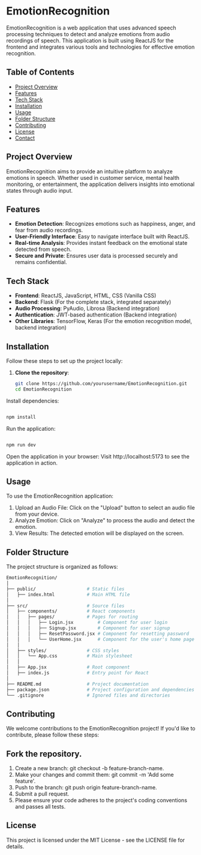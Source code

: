 # EmotionRecognition

EmotionRecognition is a web application that uses advanced speech processing techniques to detect and analyze emotions from audio recordings of speech. This application is built using ReactJS for the frontend and integrates various tools and technologies for effective emotion recognition.

## Table of Contents

- [Project Overview](#project-overview)
- [Features](#features)
- [Tech Stack](#tech-stack)
- [Installation](#installation)
- [Usage](#usage)
- [Folder Structure](#folder-structure)
- [Contributing](#contributing)
- [License](#license)
- [Contact](#contact)

## Project Overview

EmotionRecognition aims to provide an intuitive platform to analyze emotions in speech. Whether used in customer service, mental health monitoring, or entertainment, the application delivers insights into emotional states through audio input.

## Features

- **Emotion Detection**: Recognizes emotions such as happiness, anger, and fear from audio recordings.
- **User-Friendly Interface**: Easy to navigate interface built with ReactJS.
- **Real-time Analysis**: Provides instant feedback on the emotional state detected from speech.
- **Secure and Private**: Ensures user data is processed securely and remains confidential.

## Tech Stack

- **Frontend**: ReactJS, JavaScript, HTML, CSS (Vanilla CSS)
- **Backend**: Flask (For the complete stack, integrated separately)
- **Audio Processing**: PyAudio, Librosa (Backend integration)
- **Authentication**: JWT-based authentication (Backend integration)
- **Other Libraries**: TensorFlow, Keras (For the emotion recognition model, backend integration)

## Installation

Follow these steps to set up the project locally:

1. **Clone the repository**:
   ```bash
   git clone https://github.com/yourusername/EmotionRecognition.git
   cd EmotionRecognition

Install dependencies:

```bash

npm install
```
Run the application:

```bash

npm run dev
```

Open the application in your browser: Visit http://localhost:5173 to see the application in action.

## Usage
To use the EmotionRecognition application:

1. Upload an Audio File: Click on the "Upload" button to select an audio file from your device.
2. Analyze Emotion: Click on "Analyze" to process the audio and detect the emotion.
3. View Results: The detected emotion will be displayed on the screen.

## Folder Structure
The project structure is organized as follows:

```bash
EmotionRecognition/
│
├── public/                   # Static files
│   ├── index.html            # Main HTML file
│
├── src/                      # Source files
│   ├── components/           # React components
│   │   ├── pages/            # Pages for routing
│   │   │   ├── Login.jsx         # Component for user login
│   │   │   ├── Signup.jsx        # Component for user signup
│   │   │   ├── ResetPassword.jsx # Component for resetting password
│   │   │   └── UserHome.jsx      # Component for the user's home page after login
│   │
│   ├── styles/               # CSS styles
│   │   └── App.css           # Main stylesheet
│   │
│   ├── App.jsx               # Root component
│   ├── index.js              # Entry point for React
│
├── README.md                 # Project documentation
├── package.json              # Project configuration and dependencies
└── .gitignore                # Ignored files and directories

```

## Contributing
We welcome contributions to the EmotionRecognition project! If you'd like to contribute, please follow these steps:

## Fork the repository.
1. Create a new branch: git checkout -b feature-branch-name.
2. Make your changes and commit them: git commit -m 'Add some feature'.
3. Push to the branch: git push origin feature-branch-name.
4. Submit a pull request.
5. Please ensure your code adheres to the project's coding conventions and passes all tests.

## License
This project is licensed under the MIT License - see the LICENSE file for details.
